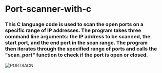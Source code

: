 # Port-scanner-with-c
### This C language code is used to scan the open ports on a specific range of IP addresses. The program takes three command line arguments: the IP address to be scanned, the start port, and the end port in the scan range. The program then iterates through the specified range of ports and calls the "scan_port" function to check if the port is open or closed.
![PORTSACN](https://user-images.githubusercontent.com/90658763/230355208-32763816-539d-418f-b6bb-a2f4e6a2a9ba.gif)
